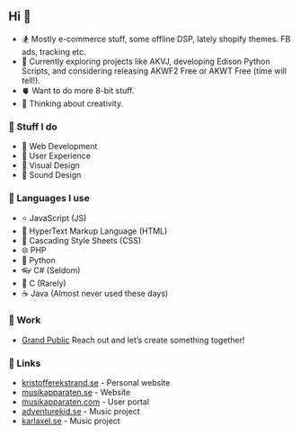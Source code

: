 ## Hi 👋

- 🏂 Mostly e-commerce stuff, some offline DSP, lately shopify themes. FB ads, tracking etc.
- 🔭 Currently exploring projects like AKVJ, developing Edison Python Scripts, and considering releasing AKWF2 Free or AKWT Free (time will tell!).
- 🫀 Want to do more 8-bit stuff.
- 🤔 Thinking about creativity.

### 🌋 Stuff I do

- 💾 Web Development
- 👼 User Experience
- 👀 Visual Design
- 🙉 Sound Design

### 🔪 Languages I use

- ⭐ JavaScript (JS)
- 🔗 HyperText Markup Language (HTML)
- 🎨 Cascading Style Sheets (CSS)
- 🌐 PHP
- 🐍 Python
- 👓 C# (Seldom)
- 🍂 C (Rarely)
- ☕ Java (Almost never used these days)

### 🧪 Work

- [Grand Public](https://www.grandpublic.se/) Reach out and let’s create something together!

### 👾 Links

- [kristofferekstrand.se](https://kristofferekstrand.se/) - Personal website
- [musikapparaten.se](https://musikapparaten.se) - Website
- [musikapparaten.com](https://musikapparaten.com) - User portal
- [adventurekid.se](https://www.adventurekid.se) - Music project
- [karlaxel.se](https://karlaxel.se) - Music project
